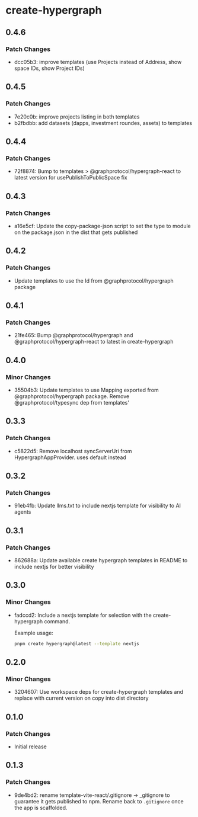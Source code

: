 # create-hypergraph

## 0.4.6
### Patch Changes

- dcc05b3: improve templates (use Projects instead of Address, show space IDs, show Project IDs)

## 0.4.5
### Patch Changes

- 7e20c0b: improve projects listing in both templates
- b2fbdbb: add datasets (dapps, investment roundes, assets) to templates

## 0.4.4
### Patch Changes

- 72f8874: Bump to templates > @graphprotocol/hypergraph-react to latest version for usePublishToPublicSpace fix

## 0.4.3
### Patch Changes

- a16e5cf: Update the copy-package-json script to set the type to module on the package.json in the dist that gets published

## 0.4.2
### Patch Changes

- Update templates to use the Id from @graphprotocol/hypergraph package

## 0.4.1
### Patch Changes

- 21fe465: Bump @graphprotocol/hypergraph and @graphprotocol/hypergraph-react to latest in create-hypergraph

## 0.4.0
### Minor Changes

- 35504b3: Update templates to use Mapping exported from @graphprotocol/hypergraph package. Remove @graphprotocol/typesync dep from templates'

## 0.3.3
### Patch Changes

- c5822d5: Remove localhost syncServerUri from HypergraphAppProvider. uses default instead

## 0.3.2
### Patch Changes

- 91eb4fb: Update llms.txt to include nextjs template for visibility to AI agents

## 0.3.1
### Patch Changes

- 862688a: Update available create hypergraph templates in README to include nextjs for better visibility

## 0.3.0
### Minor Changes

- fadccd2: Include a nextjs template for selection with the create-hypergraph command.
  
  Example usage:
  
  ```bash
  pnpm create hypergraph@latest --template nextjs
  ```

## 0.2.0
### Minor Changes

- 3204607: Use workspace deps for create-hypergraph templates and replace with current version on copy into dist directory

## 0.1.0
### Patch Changes

- Initial release

## 0.1.3
### Patch Changes

- 9de4bd2: rename template-vite-react/.gitignore -> _gitignore to guarantee it gets published to npm. Rename back to `.gitignore` once the app is scaffolded.